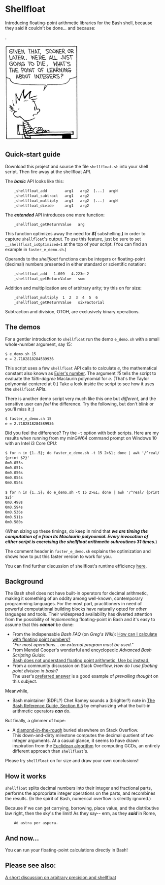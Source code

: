 # Shellfloat
Introducing floating-point arithmetic libraries for the Bash shell, because
they said it couldn't be done... and because:

.

![image info](./image.png)

## Quick-start guide
Download this project and source the file `shellfloat.sh` into your shell script.
Then fire away at the shellfloat API.

The ___basic___ API looks like this:
```
    _shellfloat_add        arg1   arg2  [...]  argN
    _shellfloat_subtract   arg1   arg2
    _shellfloat_multiply   arg1   arg2  [...]  argN
    _shellfloat_divide     arg1   arg2
```

The ___extended___ API introduces one more function:
```
    _shellfloat_getReturnValue   arg
```

This function optimizes away the need for ___$(___ subshelling ___)___ in order to capture `shellfloat`'s output.
To use this feature, just be sure to set `__shellfloat_isOptimized=1` at the top
of your script. (You can find an example in `faster_e_demo.sh`.)

Operands to the _shellfloat_ functions can be integers or floating-point 
(decimal) numbers presented in either standard or scientific notation:
```
    _shellfloat_add   1.009   4.223e-2
    _shellfloat_getReturnValue   sum
```
Addition and multiplication are of arbitrary arity; try this on for size:
```
    _shellfloat_multiply  1  2  3  4  5  6
    _shellfloat_getReturnValue   sixFactorial
```
Subtraction and division, OTOH, are exclusively binary operations. 

## The demos
For a gentler introduction to `shellfloat` run the demo `e_demo.sh` 
with a small whole-number argument, say 15:
```
$ e_demo.sh 15
e = 2.7182818284589936
```

This script uses a few `shellfloat` API calls to calculate *e*, the mathematical
constant also known as [Euler's number](https://oeis.org/A001113). The argument 
*15* tells the script to evaluate the *15th-degree* Maclaurin polynomial for *e*.
(That's the Taylor polynomial centered at 0.) Take a look inside the script to
see how it uses the `shellfloat` APIs.

There is another demo script very much like this one but *different*, and the
sensitive user can *feel* the difference. Try the following, but don't blink 
or you'll miss it ;)
```
$ faster_e_demo.sh 15
e = 2.7182818284589936
```

Did you feel the difference? Try the `-t` option with both scripts. Here are my results
when running from my minGW64 command prompt on Windows 10 with an Intel i3 Core CPU:
```
$ for n in {1..5}; do faster_e_demo.sh -t 15 2>&1; done | awk '/^real/ {print $2}'
0m0.055s
0m0.051s
0m0.056s
0m0.054s
0m0.054s

$ for n in {1..5}; do e_demo.sh -t 15 2>&1; done | awk '/^real/ {print $2}'
0m0.498s
0m0.594s
0m0.536s
0m0.511s
0m0.580s
```

(When sizing up these timings, do keep in mind that ___we are timing the
computation of e from its Maclaurin polynomial. Every invocation of either
script is exercising the shellfloat arithmetic subroutines 31 times.___)

The comment header in `faster_e_demo.sh` explains the optimization and shows
how to put this faster version to work for you.

You can find further discussion of shellfloat's runtime efficiency
[here](https://github.com/clarity20/shellfloat/wiki/Shellfloat-and-runtime-efficiency).

## Background
The Bash shell does not have built-in operators for decimal arithmetic, making it
something of an oddity among well-known, contemporary programming languages. For the most part,
practitioners in need of powerful computational building blocks have naturally opted
for *other* languages and tools. Their widespread availability has diverted attention
from the possibility of *implementing* floating-point in Bash and it's easy to assume
that this ***cannot*** be done:

+ From the indispensable _Bash FAQ_ (on _Greg's Wiki_): [How can I calculate with floating point numbers?](http://mywiki.wooledge.org/BashFAQ/022)  
  *"For most operations... an external program must be used."*
+ From Mendel Cooper's wonderful and encyclopedic _Advanced Bash Scripting Guide_:  
  [Bash does not understand floating point arithmetic. Use bc instead.](https://tldp.org/LDP/abs/html/ops.html#NOFLOATINGPOINT)
+ From a community discussion on Stack Overflow, _How do I use floating point division in bash?_  
  The user's [preferred answer](https://stackoverflow.com/questions/12722095/how-do-i-use-floating-point-division-in-bash#12722107)
  is a good example of _prevailing thought_ on this subject.

Meanwhile, 

+ Bash maintainer (BDFL?) Chet Ramey sounds a (brighter?) note in [The Bash Reference Guide, Section 6.5](https://tiswww.case.edu/php/chet/bash/bashref.html#Shell-Arithmetic)
  by emphasizing what the built-in arithmetic operators ***can*** do.

But finally, a glimmer of hope:

+ A [diamond-in-the-rough](http://stackoverflow.com/a/24431665/3776858) buried elsewhere
  on Stack Overflow.  
  This down-and-dirty milestone computes the decimal quotient of two integer arguments. At a casual
  glance, it seems to have drawn inspiration from the [Euclidean algorithm](https://mathworld.wolfram.com/EuclideanAlgorithm.html)
  for computing GCDs, an entirely different approach than `shellfloat`'s.

Please try `shellfloat` on for size and draw your own conclusions!

## How it works
`shellfloat` splits decimal numbers into their integer and fractional parts,
performs the appropriate integer operations on the parts, and recombines the results.
(In the spirit of Bash, numerical overflow is silently ignored.)

Because if we can get carrying, borrowing, place value, and the distributive
law right, then the sky's the limit! As they say-- erm, as they ___said___ in Rome,

        Ad astra per aspera.

## And now...
You can run your floating-point calculations directly in Bash!

## Please see also:
[A short discussion on arbitrary precision and shellfloat](https://github.com/clarity20/shellfloat/wiki/Shellfloat-and-arbitrary-precision-arithmetic)
